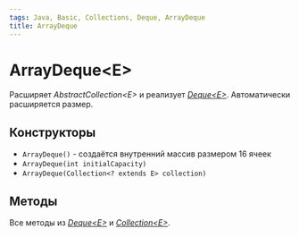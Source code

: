 ```yaml
---
tags: Java, Basic, Collections, Deque, ArrayDeque
title: ArrayDeque
---
```

# ArrayDeque\<E>
Расширяет *AbstractCollection\<E>* и реализует [*Deque\<E>*](/ZDBTJ76vTPaEIqm-6IcdEw).
Автоматически расширяется размер.

## Конструкторы
* `ArrayDeque()` - создаётся внутренний массив размером 16 ячеек
* `ArrayDeque(int initialCapacity)`
* `ArrayDeque(Collection<? extends E> collection)`

## Методы

Все методы из [*Deque\<E>*](/ZDBTJ76vTPaEIqm-6IcdEw) и [*Collection\<E>*](/d12QhvOUQU-Fl5p6sGT8Wg).